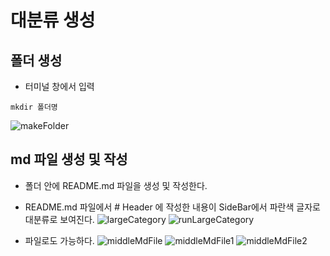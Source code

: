 # 대분류 생성

## 폴더 생성
- 터미널 창에서 입력
```
mkdir 폴더명
```
![makeFolder](https://user-images.githubusercontent.com/39661858/110285145-2b63b780-8026-11eb-92fb-95b5eba028a2.png)

## md 파일 생성 및 작성
- 폴더 안에 README.md 파일을 생성 및 작성한다.  
- README.md 파일에서 # Header 에 작성한 내용이 SideBar에서 파란색 글자로 대분류로 보여진다.
![largeCategory](https://user-images.githubusercontent.com/39661858/110286202-df197700-8027-11eb-80ee-cf42a075448f.png)
![runLargeCategory](https://user-images.githubusercontent.com/39661858/110286354-20118b80-8028-11eb-8143-c81d18837074.png)

- 파일로도 가능하다. 
![middleMdFile](https://user-images.githubusercontent.com/39661858/110288561-8f3caf00-802b-11eb-9c23-15cf4e35dca6.png)
![middleMdFile1](https://user-images.githubusercontent.com/39661858/110288983-20138a80-802c-11eb-8c98-9915491a5425.png)
![middleMdFile2](https://user-images.githubusercontent.com/39661858/110289058-3b7e9580-802c-11eb-9315-f2df35a627c5.png)